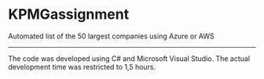 # KPMGassignment

Automated list of the 50 largest companies using Azure or AWS

----------------

The code was developed using C# and Microsoft Visual Studio. 
The actual development time was restricted to 1,5 hours. 
